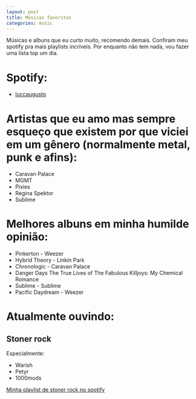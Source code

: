 ```yaml
---
layout: post
title: Músicas favoritas
categories: music
---
```


Músicas e albuns que eu curto muito, recomendo demais.
Confiram meu spotify pra mais playlists incríveis.
Por enquanto não tem nada, vou fazer uma lista top um dia.

# Spotify:
+ [luccaugusto](https://open.spotify.com/user/luccaugusto)

# Artistas que eu amo mas sempre esqueço que existem por que viciei em um gênero (normalmente metal, punk e afins):
+ Caravan Palace
+ MGMT
+ Pixies
+ Regina Spektor
+ Sublime

# Melhores albuns em minha humilde opinião:
+ Pinkerton - Weezer
+ Hybrid Theory - Linkin Park
+ Chronologic - Caravan Palace
+ Danger Days The True Lives of The Fabulous Killjoys: My Chemical Romance
+ Sublime - Sublime
+ Pacific Daydream - Weezer

# Atualmente ouvindo:
## Stoner rock
Especialmente:
+ Warish
+ Petyr
+ 1000mods

[Minha playlist de stoner rock no spotify](https://open.spotify.com/playlist/7xTQlsBEQ6UjkOw615iRL8?si=nWgN4xLLS62OSrd9NCJV0A)
